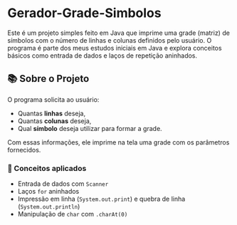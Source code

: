# Gerador-Grade-Simbolos

Este é um projeto simples feito em Java que imprime uma grade (matriz) de símbolos com o número de linhas e colunas definidos pelo usuário. O programa é parte dos meus estudos iniciais em Java e explora conceitos básicos como entrada de dados e laços de repetição aninhados.

## 📚 Sobre o Projeto

O programa solicita ao usuário:
- Quantas **linhas** deseja,
- Quantas **colunas** deseja,
- Qual **símbolo** deseja utilizar para formar a grade.

Com essas informações, ele imprime na tela uma grade com os parâmetros fornecidos.

### 🧠 Conceitos aplicados

- Entrada de dados com `Scanner`
- Laços `for` aninhados
- Impressão em linha (`System.out.print`) e quebra de linha (`System.out.println`)
- Manipulação de `char` com `.charAt(0)`
